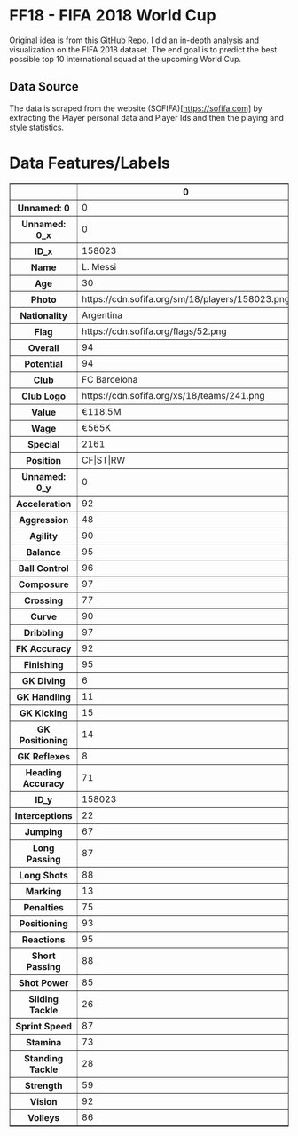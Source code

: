 # FF18 - FIFA 2018 World Cup

Original idea is from this [GitHub Repo](https://github.com/amanthedorkknight/fifa18-all-player-statistics). 
I did an in-depth analysis and visualization on the FIFA 2018 dataset. The end goal is to predict the best possible top 10 international squad at the upcoming World Cup. 

## Data Source

The data is scraped from the website (SOFIFA)[https://sofifa.com] by extracting the Player personal data and Player Ids and then the playing and style statistics.

# Data Features/Labels

<table border="1">
  <thead>
    <tr style=\text-align: right;\>
      <th></th>
      <th>0</th>
    </tr>
  </thead>
  <tbody>
    <tr>
      <th>Unnamed: 0</th>
      <td>0</td>
    </tr>
    <tr>
      <th>Unnamed: 0_x</th>
      <td>0</td>
    </tr>
    <tr>
      <th>ID_x</th>
      <td>158023</td>
    </tr>
    <tr>
      <th>Name</th>
      <td>L. Messi</td>
    </tr>
    <tr>
      <th>Age</th>
      <td>30</td>
    </tr>
    <tr>
      <th>Photo</th>
      <td>https://cdn.sofifa.org/sm/18/players/158023.png</td>
    </tr>
    <tr>
      <th>Nationality</th>
      <td>Argentina</td>
    </tr>
    <tr>
      <th>Flag</th>
      <td>https://cdn.sofifa.org/flags/52.png</td>
    </tr>
    <tr>
      <th>Overall</th>
      <td>94</td>
    </tr>
    <tr>
      <th>Potential</th>
      <td>94</td>
    </tr>
    <tr>
      <th>Club</th>
      <td>FC Barcelona</td>
    </tr>
    <tr>
      <th>Club Logo</th>
      <td>https://cdn.sofifa.org/xs/18/teams/241.png</td>
    </tr>
    <tr>
      <th>Value</th>
      <td>€118.5M</td>
    </tr>
    <tr>
      <th>Wage</th>
      <td>€565K</td>
    </tr>
    <tr>
      <th>Special</th>
      <td>2161</td>
    </tr>
    <tr>
      <th>Position</th>
      <td>CF|ST|RW</td>
    </tr>
    <tr>
      <th>Unnamed: 0_y</th>
      <td>0</td>
    </tr>
    <tr>
      <th>Acceleration</th>
      <td>92</td>
    </tr>
    <tr>
      <th>Aggression</th>
      <td>48</td>
    </tr>
    <tr>
      <th>Agility</th>
      <td>90</td>
    </tr>
    <tr>
      <th>Balance</th>
      <td>95</td>
    </tr>
    <tr>
      <th>Ball Control</th>
      <td>96</td>
    </tr>
    <tr>
      <th>Composure</th>
      <td>97</td>
    </tr>
    <tr>
      <th>Crossing</th>
      <td>77</td>
    </tr>
    <tr>
      <th>Curve</th>
      <td>90</td>
    </tr>
    <tr>
      <th>Dribbling</th>
      <td>97</td>
    </tr>
    <tr>
      <th>FK Accuracy</th>
      <td>92</td>
    </tr>
    <tr>
      <th>Finishing</th>
      <td>95</td>
    </tr>
    <tr>
      <th>GK Diving</th>
      <td>6</td>
    </tr>
    <tr>
      <th>GK Handling</th>
      <td>11</td>
    </tr>
    <tr>
      <th>GK Kicking</th>
      <td>15</td>
    </tr>
    <tr>
      <th>GK Positioning</th>
      <td>14</td>
    </tr>
    <tr>
      <th>GK Reflexes</th>
      <td>8</td>
    </tr>
    <tr>
      <th>Heading Accuracy</th>
      <td>71</td>
    </tr>
    <tr>
      <th>ID_y</th>
      <td>158023</td>
    </tr>
    <tr>
      <th>Interceptions</th>
      <td>22</td>
    </tr>
    <tr>
      <th>Jumping</th>
      <td>67</td>
    </tr>
    <tr>
      <th>Long Passing</th>
      <td>87</td>
    </tr>
    <tr>
      <th>Long Shots</th>
      <td>88</td>
    </tr>
    <tr>
      <th>Marking</th>
      <td>13</td>
    </tr>
    <tr>
      <th>Penalties</th>
      <td>75</td>
    </tr>
    <tr>
      <th>Positioning</th>
      <td>93</td>
    </tr>
    <tr>
      <th>Reactions</th>
      <td>95</td>
    </tr>
    <tr>
      <th>Short Passing</th>
      <td>88</td>
    </tr>
    <tr>
      <th>Shot Power</th>
      <td>85</td>
    </tr>
    <tr>
      <th>Sliding Tackle</th>
      <td>26</td>
    </tr>
    <tr>
      <th>Sprint Speed</th>
      <td>87</td>
    </tr>
    <tr>
      <th>Stamina</th>
      <td>73</td>
    </tr>
    <tr>
      <th>Standing Tackle</th>
      <td>28</td>
    </tr>
    <tr>
      <th>Strength</th>
      <td>59</td>
    </tr>
    <tr>
      <th>Vision</th>
      <td>92</td>
    </tr>
    <tr>
      <th>Volleys</th>
      <td>86</td>
    </tr>
  </tbody>
</table>
